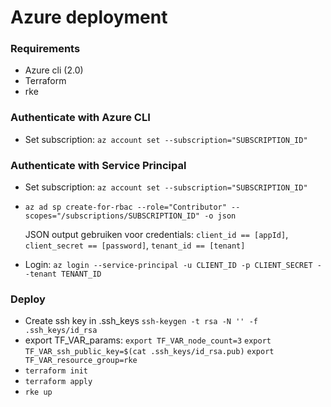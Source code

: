 Azure deployment
================

### Requirements
* Azure cli (2.0)
* Terraform
* rke

### Authenticate with Azure CLI
* Set subscription: `az account set --subscription="SUBSCRIPTION_ID"`

### Authenticate with Service Principal
* Set subscription: `az account set --subscription="SUBSCRIPTION_ID"`
* `az ad sp create-for-rbac --role="Contributor" --scopes="/subscriptions/SUBSCRIPTION_ID" -o json`

  JSON output gebruiken voor credentials:  `client_id == [appId]`, `client_secret == [password]`, `tenant_id == [tenant]`
* Login: `az login --service-principal -u CLIENT_ID -p CLIENT_SECRET --tenant TENANT_ID`

### Deploy
* Create ssh key in .ssh_keys `ssh-keygen -t rsa -N '' -f .ssh_keys/id_rsa`
* export TF_VAR_params: `export TF_VAR_node_count=3` `export TF_VAR_ssh_public_key=$(cat .ssh_keys/id_rsa.pub)` `export TF_VAR_resource_group=rke`
* `terraform init`
* `terraform apply`
* `rke up`